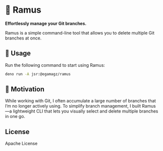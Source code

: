 # 🌳 Ramus

**Effortlessly manage your Git branches.**

Ramus is a simple command-line tool that allows you to delete multiple Git branches at once.

## 🚀 Usage

Run the following command to start using Ramus:

```bash
deno run -A jsr:@egamagz/ramus
```

## 🎯 Motivation

While working with Git, I often accumulate a large number of branches that I’m no longer actively using. To simplify branch management, I built Ramus—a lightweight CLI that lets you visually select and delete multiple branches in one go.

## License

Apache License
